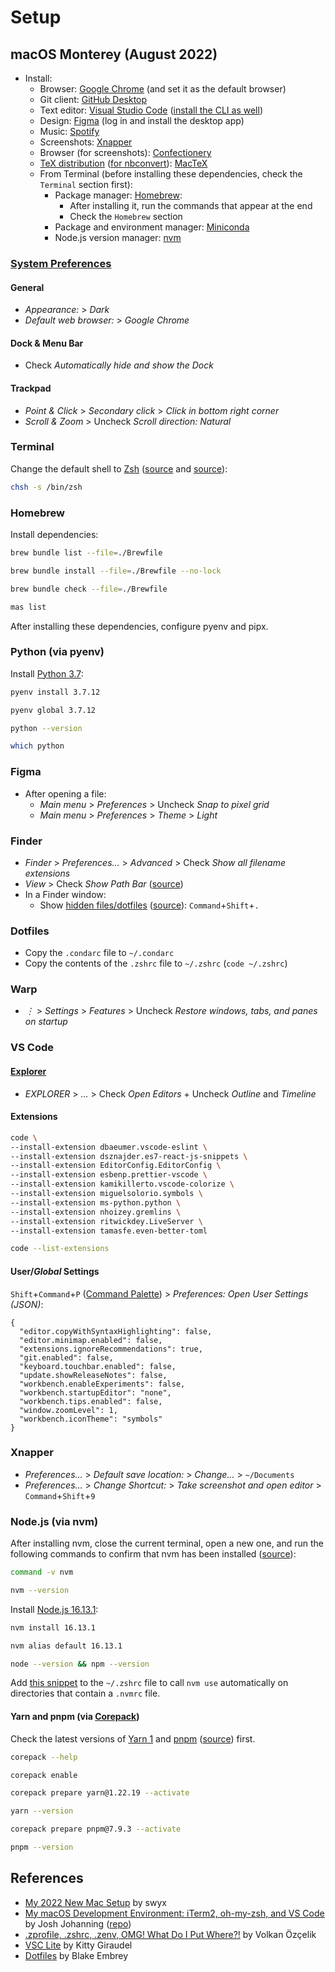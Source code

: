 # Setup

## macOS Monterey (August 2022)

- Install:
  - Browser: [Google Chrome](https://www.google.com/chrome/) (and set it as the default browser)
  - Git client: [GitHub Desktop](https://desktop.github.com/)
  - Text editor: [Visual Studio Code](https://code.visualstudio.com/) ([install the CLI as well](https://code.visualstudio.com/docs/setup/mac#_launching-from-the-command-line))
  - Design: [Figma](https://www.figma.com/) (log in and install the desktop app)
  - Music: [Spotify](https://www.spotify.com/pt-en/download/)
  - Screenshots: [Xnapper](https://xnapper.com/)
  - Browser (for screenshots): [Confectionery](https://confectioneryapp.com/)
  - [TeX distribution](https://www.latex-project.org/get/#tex-distributions) ([for nbconvert](https://nbconvert.readthedocs.io/en/latest/install.html#installing-tex)): [MacTeX](https://tug.org/mactex/mactex-download.html)
  - From Terminal (before installing these dependencies, check the `Terminal` section first):
    - Package manager: [Homebrew](https://brew.sh/):
      - After installing it, run the commands that appear at the end
      - Check the `Homebrew` section
    - Package and environment manager: [Miniconda](https://docs.conda.io/en/latest/miniconda.html#macos-installers)
    - Node.js version manager: [nvm](https://github.com/nvm-sh/nvm#install--update-script)

### [System Preferences](https://support.apple.com/guide/mac-help/change-system-preferences-mh15217/mac)

#### General

- _Appearance:_ > _Dark_
- _Default web browser:_ > _Google Chrome_

#### Dock & Menu Bar

- Check _Automatically hide and show the Dock_

#### Trackpad

- _Point & Click_ > _Secondary click_ > _Click in bottom right corner_
- _Scroll & Zoom_ > Uncheck _Scroll direction: Natural_

### Terminal

Change the default shell to [Zsh](https://www.zsh.org/) ([source](https://support.apple.com/en-gb/guide/terminal/trml113/mac) and [source](https://support.apple.com/en-gb/HT208050)):

```bash
chsh -s /bin/zsh
```

### Homebrew

Install dependencies:

```bash
brew bundle list --file=./Brewfile
```

```bash
brew bundle install --file=./Brewfile --no-lock
```

```bash
brew bundle check --file=./Brewfile
```

```bash
mas list
```

After installing these dependencies, configure pyenv and pipx.

### Python (via pyenv)

Install [Python 3.7](https://docs.python.org/3.7/):

```bash
pyenv install 3.7.12
```

```bash
pyenv global 3.7.12
```

```bash
python --version
```

```bash
which python
```

### Figma

- After opening a file:
  - _Main menu_ > _Preferences_ > Uncheck _Snap to pixel grid_
  - _Main menu_ > _Preferences_ > _Theme_ > _Light_

### Finder

- _Finder_ > _Preferences…_ > _Advanced_ > Check _Show all filename extensions_
- _View_ > Check _Show Path Bar_ ([source](https://www.alphr.com/show-path-finder-title-bar/))
- In a Finder window:
  - Show [hidden files/dotfiles](https://en.wikipedia.org/wiki/Hidden_file_and_hidden_directory) ([source](https://setapp.com/how-to/show-hidden-files-on-mac)): `Command`+`Shift`+`.`

### Dotfiles

- Copy the `.condarc` file to `~/.condarc`
- Copy the contents of the `.zshrc` file to `~/.zshrc` (`code ~/.zshrc`)

### Warp

- _⋮_ > _Settings_ > _Features_ > Uncheck _Restore windows, tabs, and panes on startup_

### VS Code

#### [Explorer](https://code.visualstudio.com/docs/getstarted/userinterface#_explorer)

- _EXPLORER_ > _…_ > Check _Open Editors_ + Uncheck _Outline_ and _Timeline_

#### Extensions

```bash
code \
--install-extension dbaeumer.vscode-eslint \
--install-extension dsznajder.es7-react-js-snippets \
--install-extension EditorConfig.EditorConfig \
--install-extension esbenp.prettier-vscode \
--install-extension kamikillerto.vscode-colorize \
--install-extension miguelsolorio.symbols \
--install-extension ms-python.python \
--install-extension nhoizey.gremlins \
--install-extension ritwickdey.LiveServer \
--install-extension tamasfe.even-better-toml
```

```bash
code --list-extensions
```

#### User/_Global_ Settings

`Shift`+`Command`+`P` ([Command Palette](https://code.visualstudio.com/docs/getstarted/userinterface#_command-palette)) > _Preferences: Open User Settings (JSON)_:

```jsonc
{
  "editor.copyWithSyntaxHighlighting": false,
  "editor.minimap.enabled": false,
  "extensions.ignoreRecommendations": true,
  "git.enabled": false,
  "keyboard.touchbar.enabled": false,
  "update.showReleaseNotes": false,
  "workbench.enableExperiments": false,
  "workbench.startupEditor": "none",
  "workbench.tips.enabled": false,
  "window.zoomLevel": 1,
  "workbench.iconTheme": "symbols"
}
```

### Xnapper

- _Preferences…_ > _Default save location:_ > _Change…_ > `~/Documents`
- _Preferences…_ > _Change Shortcut:_ > _Take screenshot and open editor_ > `Command`+`Shift`+`9`

### Node.js (via nvm)

After installing nvm, close the current terminal, open a new one, and run the following commands to confirm that nvm has been installed ([source](https://github.com/nvm-sh/nvm#verify-installation)):

```bash
command -v nvm
```

```bash
nvm --version
```

Install [Node.js 16.13.1](https://nodejs.org/dist/v16.13.1/docs/api/):

```bash
nvm install 16.13.1
```

```bash
nvm alias default 16.13.1
```

```bash
node --version && npm --version
```

Add [this snippet](https://github.com/nvm-sh/nvm#zsh) to the `~/.zshrc` file to call `nvm use` automatically on directories that contain a `.nvmrc` file.

#### Yarn and pnpm (via [Corepack](https://nodejs.org/dist/v16.13.1/docs/api/corepack.html))

Check the latest versions of [Yarn 1](https://classic.yarnpkg.com/en/docs/install) and [pnpm](https://github.com/pnpm/pnpm/releases) ([source](https://pnpm.io/installation#using-corepack)) first.

```bash
corepack --help
```

```bash
corepack enable
```

```bash
corepack prepare yarn@1.22.19 --activate
```

```bash
yarn --version
```

```bash
corepack prepare pnpm@7.9.3 --activate
```

```bash
pnpm --version
```

## References

- [My 2022 New Mac Setup](https://www.swyx.io/new-mac-setup/) by swyx
- [My macOS Development Environment: iTerm2, oh-my-zsh, and VS Code](https://josh-ops.com/posts/my-macos-development-environment/) by Josh Johanning ([repo](https://github.com/joshjohanning/dotfiles))
- [.zprofile, .zshrc, .zenv, OMG! What Do I Put Where?!](https://www.zerotohero.dev/zshell-startup-files/) by Volkan Özçelik
- [VSC Lite](https://kittygiraudel.com/snippets/vsc-lite/) by Kitty Giraudel
- [Dotfiles](https://github.com/blakeembrey/dotfiles) by Blake Embrey
